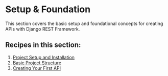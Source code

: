 # Setup & Foundation

This section covers the basic setup and foundational concepts for creating APIs with Django REST Framework.

## Recipes in this section:

1. [Project Setup and Installation](01-project-setup.md)
2. [Basic Project Structure](02-project-structure.md)
3. [Creating Your First API](03-first-api.md)
